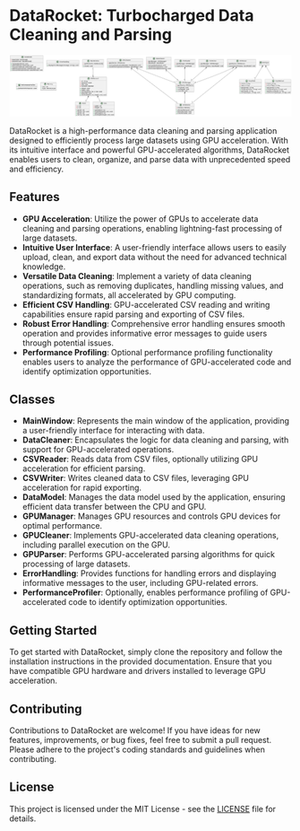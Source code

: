 # DataRocket: Turbocharged Data Cleaning and Parsing

![DataRocket Logo](uml.png)

DataRocket is a high-performance data cleaning and parsing application designed to efficiently process large datasets using GPU acceleration. With its intuitive interface and powerful GPU-accelerated algorithms, DataRocket enables users to clean, organize, and parse data with unprecedented speed and efficiency.

## Features

- **GPU Acceleration**: Utilize the power of GPUs to accelerate data cleaning and parsing operations, enabling lightning-fast processing of large datasets.
- **Intuitive User Interface**: A user-friendly interface allows users to easily upload, clean, and export data without the need for advanced technical knowledge.
- **Versatile Data Cleaning**: Implement a variety of data cleaning operations, such as removing duplicates, handling missing values, and standardizing formats, all accelerated by GPU computing.
- **Efficient CSV Handling**: GPU-accelerated CSV reading and writing capabilities ensure rapid parsing and exporting of CSV files.
- **Robust Error Handling**: Comprehensive error handling ensures smooth operation and provides informative error messages to guide users through potential issues.
- **Performance Profiling**: Optional performance profiling functionality enables users to analyze the performance of GPU-accelerated code and identify optimization opportunities.

## Classes

- **MainWindow**: Represents the main window of the application, providing a user-friendly interface for interacting with data.
- **DataCleaner**: Encapsulates the logic for data cleaning and parsing, with support for GPU-accelerated operations.
- **CSVReader**: Reads data from CSV files, optionally utilizing GPU acceleration for efficient parsing.
- **CSVWriter**: Writes cleaned data to CSV files, leveraging GPU acceleration for rapid exporting.
- **DataModel**: Manages the data model used by the application, ensuring efficient data transfer between the CPU and GPU.
- **GPUManager**: Manages GPU resources and controls GPU devices for optimal performance.
- **GPUCleaner**: Implements GPU-accelerated data cleaning operations, including parallel execution on the GPU.
- **GPUParser**: Performs GPU-accelerated parsing algorithms for quick processing of large datasets.
- **ErrorHandling**: Provides functions for handling errors and displaying informative messages to the user, including GPU-related errors.
- **PerformanceProfiler**: Optionally, enables performance profiling of GPU-accelerated code to identify optimization opportunities.

## Getting Started

To get started with DataRocket, simply clone the repository and follow the installation instructions in the provided documentation. Ensure that you have compatible GPU hardware and drivers installed to leverage GPU acceleration.

## Contributing

Contributions to DataRocket are welcome! If you have ideas for new features, improvements, or bug fixes, feel free to submit a pull request. Please adhere to the project's coding standards and guidelines when contributing.

## License

This project is licensed under the MIT License - see the [LICENSE](LICENSE) file for details.
